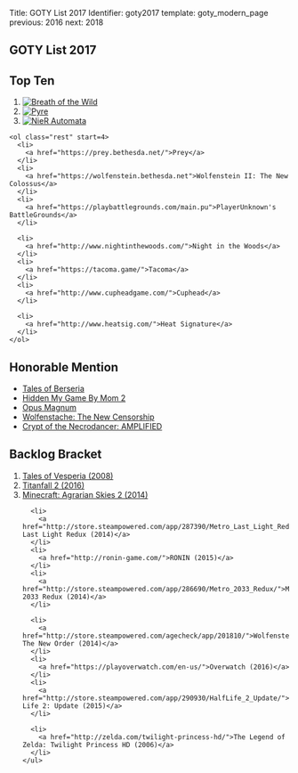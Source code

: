 Title: GOTY List 2017
Identifier: goty2017
template: goty_modern_page
previous: 2016
next: 2018

<article>
  <h1>GOTY List 2017</h1>
  <h2>Top Ten</h2>
  <section class="top-ten">
    <ol class="top-three">
      <li>
        <a href="http://www.zelda.com/breath-of-the-wild">
          <img src="{static}/media/goty2017/botw.jpg" alt="Breath of the Wild">
        </a>
      </li>
      <li>
        <a href="https://www.supergiantgames.com/games/pyre/">
        <img src="{static}/media/goty2017/pyre.jpg" alt="Pyre">
        </a>
      </li>
      <li>
        <a href="https://niergame.com/agegate.php">
        <img src="{static}/media/goty2017/nier.jpg" alt="NieR Automata">
        </a>
      </li>
    </ol>

    <ol class="rest" start=4>
      <li>
        <a href="https://prey.bethesda.net/">Prey</a>
      </li>
      <li>
        <a href="https://wolfenstein.bethesda.net">Wolfenstein II: The New Colossus</a>
      </li>
      <li>
        <a href="https://playbattlegrounds.com/main.pu">PlayerUnknown's BattleGrounds</a>
      </li>

      <li>
        <a href="http://www.nightinthewoods.com/">Night in the Woods</a>
      </li>
      <li>
        <a href="https://tacoma.game/">Tacoma</a>
      </li>
      <li>
        <a href="http://www.cupheadgame.com/">Cuphead</a>
      </li>

      <li>
        <a href="http://www.heatsig.com/">Heat Signature</a>
      </li>
    </ol>
  </section>

  <section class="honorable-mention">
    <h2>Honorable Mention</h2>
    <ul>
      <li>
        <a href="http://www.talesofgame.com/en/game/tales-of-berseria/">Tales of Berseria</a>
      </li>
      <li>
        <a href="https://play.google.com/store/apps/details?id=air.jp.ne.hap.mom2&hl=en">
          Hidden My Game By Mom 2
        </a>
      </li>
      <li>
        <a href="http://www.zachtronics.com/opus-magnum/">Opus Magnum</a>
      </li>
      <li>
        <a href="https://itch.io/t/166219/wolfenstache-a-satirical-indie-dlc-for-wolfenstein-2">
          Wolfenstache: The New Censorship
        </a>
      </li>
      <li>
        <a href="http://store.steampowered.com/app/554000/Crypt_of_the_NecroDancer_AMPLIFIED/">
          Crypt of the Necrodancer: AMPLIFIED
        </a>
      </li>
    </ul>
  </section>
</article>

<aside>
  <section class="backlog-bracket">
    <h2>Backlog Bracket</h2>
    <ol>
      <li>
        <a href="http://aselia.wikia.com/wiki/Tales_of_Vesperia">Tales of Vesperia (2008)</a>
      </li>
      <li>
        <a href="https://www.ea.com/games/titanfall/titanfall-2">Titanfall 2 (2016)</a>
      </li>
      <li>
        <a href="https://minecraft.curseforge.com/projects/agrarian-skies-2">Minecraft: Agrarian Skies 2 (2014)</a>
      </li>

      <li>
        <a href="http://store.steampowered.com/app/287390/Metro_Last_Light_Redux/">Metro: Last Light Redux (2014)</a>
      </li>
      <li>
        <a href="http://ronin-game.com/">RONIN (2015)</a>
      </li>
      <li>
        <a href="http://store.steampowered.com/app/286690/Metro_2033_Redux/">Metro: 2033 Redux (2014)</a>
      </li>

      <li>
        <a href="http://store.steampowered.com/agecheck/app/201810/">Wolfenstein: The New Order (2014)</a>
      </li>
      <li>
        <a href="https://playoverwatch.com/en-us/">Overwatch (2016)</a>
      </li>
      <li>
        <a href="http://store.steampowered.com/app/290930/HalfLife_2_Update/">Half Life 2: Update (2015)</a>
      </li>

      <li>
        <a href="http://zelda.com/twilight-princess-hd/">The Legend of Zelda: Twilight Princess HD (2006)</a>
      </li>
    </ul>
  </section>
</aside>
